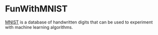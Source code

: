 # FunWithMNIST

[MNIST](http://yann.lecun.com/exdb/mnist/) is a database of handwritten digits that can be used to experiment with machine learning algorithms.
